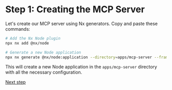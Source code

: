 # Step 1: Creating the MCP Server

Let's create our MCP server using Nx generators. Copy and paste these commands:

```bash
# Add the Nx Node plugin
npx nx add @nx/node

# Generate a new Node application
npx nx generate @nx/node:application --directory=apps/mcp-server --framework=none --no-interactive
```

This will create a new Node application in the `apps/mcp-server` directory with all the necessary configuration.

[Next step](02_implementing_server.md)
